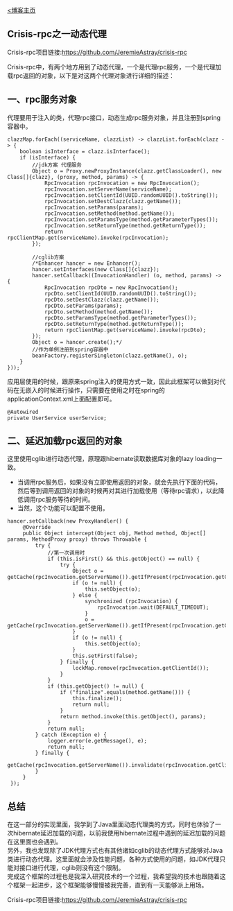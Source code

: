 [<博客主页](https://jeremieastray.github.io)  
  
## Crisis-rpc之一动态代理
Crisis-rpc项目链接:https://github.com/JeremieAstray/crisis-rpc

Crisis-rpc中，有两个地方用到了动态代理，一个是代理rpc服务，一个是代理加载rpc返回的对象，以下是对这两个代理对象进行详细的描述：

## 一、rpc服务对象
代理要用于注入的类，代理rpc接口，动态生成rpc服务对象，并且注册到spring容器中。

```
clazzMap.forEach((serviceName, clazzList) -> clazzList.forEach(clazz -> {
    boolean isInterface = clazz.isInterface();
    if (isInterface) {
        //jdk方案 代理服务
        Object o = Proxy.newProxyInstance(clazz.getClassLoader(), new Class[]{clazz}, (proxy, method, params) -> {
            RpcInvocation rpcInvocation = new RpcInvocation();
            rpcInvocation.setServerName(serviceName);
            rpcInvocation.setClientId(UUID.randomUUID().toString());
            rpcInvocation.setDestClazz(clazz.getName());
            rpcInvocation.setParams(params);
            rpcInvocation.setMethod(method.getName());
            rpcInvocation.setParamsType(method.getParameterTypes());
            rpcInvocation.setReturnType(method.getReturnType());
            return rpcClientMap.get(serviceName).invoke(rpcInvocation);
        });

        //cglib方案
        /*Enhancer hancer = new Enhancer();
        hancer.setInterfaces(new Class[]{clazz});
        hancer.setCallback((InvocationHandler) (o, method, params) -> {
            RpcInvocation rpcDto = new RpcInvocation();
            rpcDto.setClientId(UUID.randomUUID().toString());
            rpcDto.setDestClazz(clazz.getName());
            rpcDto.setParams(params);
            rpcDto.setMethod(method.getName());
            rpcDto.setParamsType(method.getParameterTypes());
            rpcDto.setReturnType(method.getReturnType());
            return rpcClientMap.get(serviceName).invoke(rpcDto);
        });
        Object o = hancer.create();*/
        //作为单例注册到spring容器中
        beanFactory.registerSingleton(clazz.getName(), o);
    }
}));
```
应用层使用的时候，跟原来spring注入的使用方式一致，因此此框架可以做到对代码在无嵌入的时候进行操作，只需要在使用之时在spring的applicationContext.xml上面配置即可。
```
@Autowired
private UserService userService;
```


## 二、延迟加载rpc返回的对象
这里使用cglib进行动态代理，原理跟hibernate读取数据库对象的lazy loading一致。
* 当调用rpc服务后，如果没有立即使用返回的对象，就会先执行下面的代码，然后等到调用返回的对象的时候再对其进行加载使用（等待rpc请求），以此降低调用rpc服务等待的时间。
* 当然，这个功能可以配置不使用。

```
hancer.setCallback(new ProxyHandler() {
     @Override
     public Object intercept(Object obj, Method method, Object[] params, MethodProxy proxy) throws Throwable {
         try {
             //第一次调用时
             if (this.isFirst() && this.getObject() == null) {
                 try {
                     Object o = getCache(rpcInvocation.getServerName()).getIfPresent(rpcInvocation.getClientId());
                     if (o != null) {
                         this.setObject(o);
                     } else {
                         synchronized (rpcInvocation) {
                             rpcInvocation.wait(DEFAULT_TIMEOUT);
                         }
                         o = getCache(rpcInvocation.getServerName()).getIfPresent(rpcInvocation.getClientId());
                     }
                     if (o != null) {
                         this.setObject(o);
                     }
                     this.setFirst(false);
                 } finally {
                     lockMap.remove(rpcInvocation.getClientId());
                 }
             }
             if (this.getObject() != null) {
                 if ("finalize".equals(method.getName())) {
                     this.finalize();
                     return null;
                 }
                 return method.invoke(this.getObject(), params);
             }
             return null;
         } catch (Exception e) {
             logger.error(e.getMessage(), e);
             return null;
         } finally {
             getCache(rpcInvocation.getServerName()).invalidate(rpcInvocation.getClientId());
         }
     }
 });
```

## 总结
在这一部分的实现里面，我学到了Java里面动态代理类的方式，同时也体验了一次hibernate延迟加载的问题，以前我使用hibernate过程中遇到的延迟加载的问题在这里面也会遇到。  
另外，我也发现除了JDK代理方式也有其他诸如cglib的动态代理方式能够对Java类进行动态代理。这里面就会涉及性能问题，各种方式使用的问题，如JDK代理只能对接口进行代理，cglib则没有这个限制。  
完成这个框架的过程也是我深入研究技术的一个过程，我希望我的技术也跟随着这个框架一起进步，这个框架能够慢慢被我完善，直到有一天能够派上用场。  

Crisis-rpc项目链接:https://github.com/JeremieAstray/crisis-rpc

